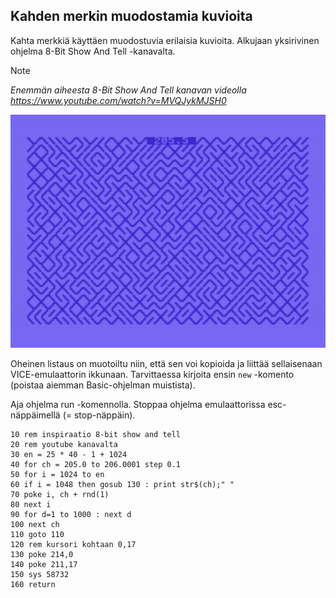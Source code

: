 ## Kahden merkin muodostamia kuvioita

Kahta merkkiä käyttäen muodostuvia erilaisia kuvioita. Alkujaan yksirivinen ohjelma 8-Bit Show And Tell -kanavalta.

> [!NOTE]
> _Enemmän aiheesta 8-Bit Show And Tell kanavan videolla https://www.youtube.com/watch?v=MVQJykMJSH0_

![Kahdella merkillä muodostettu kuvio](img/Kuvioita.png)

Oheinen listaus on muotoiltu niin, että sen voi kopioida ja liittää sellaisenaan VICE-emulaattorin ikkunaan. Tarvittaessa kirjoita ensin `new` -komento (poistaa aiemman Basic-ohjelman muistista).

Aja ohjelma run -komennolla. Stoppaa ohjelma emulaattorissa esc-näppäimellä (= stop-näppäin).

```
10 rem inspiraatio 8-bit show and tell
20 rem youtube kanavalta
30 en = 25 * 40 - 1 + 1024
40 for ch = 205.0 to 206.0001 step 0.1
50 for i = 1024 to en
60 if i = 1048 then gosub 130 : print str$(ch);" "
70 poke i, ch + rnd(1)
80 next i
90 for d=1 to 1000 : next d
100 next ch
110 goto 110
120 rem kursori kohtaan 0,17
130 poke 214,0
140 poke 211,17
150 sys 58732
160 return

```
